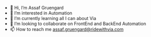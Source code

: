 - 👋 Hi, I’m Assaf Gruengard
- 👀 I’m interested in Automation
- 🌱 I’m currently learning all I can about Via
- 💞️ I’m looking to collaborate on FrontEnd and BackEnd Automation
- 📫 How to reach me assaf.gruengard@ridewithvia.com

<!---
assafgruengard/assafgruengard is a ✨ special ✨ repository because its `README.md` (this file) appears on your GitHub profile.
You can click the Preview link to take a look at your changes.
--->
